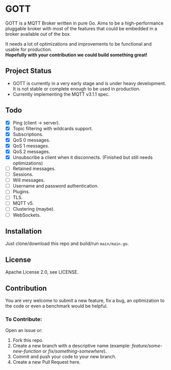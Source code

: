 # GOTT
GOTT is a MQTT Broker written in pure Go. Aims to be a high-performance pluggable broker with most of the features that could be embedded in a broker available out of the box.  
  
It needs a lot of optimizations and improvements to be functional and usable for production.  
**Hopefully with your contribution we could build something great!**

## Project Status
- GOTT is currently in a very early stage and is under heavy development. It is not stable or complete enough to be used in production.
- Currently implementing the MQTT v3.1.1 spec.

## Todo
- [x] Ping (client -> server).
- [x] Topic filtering with wildcards support.
- [x] Subscriptions.
- [x] QoS 0 messages.
- [x] QoS 1 messages.
- [x] QoS 2 messages.
- [x] Unsubscribe a client when it disconnects. (Finished but still needs optimizations)
- [ ] Retained messages.
- [ ] Sessions.
- [ ] Will messages.
- [ ] Username and password authentication.
- [ ] Plugins.
- [ ] TLS.
- [ ] MQTT v5.
- [ ] Clustering (maybe).
- [ ] WebSockets.

## Installation
Just clone/download this repo and build/run `main/main.go`.

## License
Apache License 2.0, see LICENSE.

## Contribution
You are very welcome to submit a new feature, fix a bug, an optimization to the code or even a benchmark would be helpful.  
### To Contribute:  
Open an issue or:
1. Fork this repo.
2. Create a new branch with a descriptive name (example: *feature/some-new-function* or *fix/something-somewhere*).
3. Commit and push your code to your new branch.
4. Create a new Pull Request here.  
